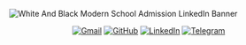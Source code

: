 ![White And Black Modern  School Admission LinkedIn Banner](https://github.com/salarMokhtariL/salarMokhtariL/assets/75142232/ab4c706e-03a5-487d-aabc-c31dc2c28c1a)
<br />
	<p align="center">
	<a href="salarmokhtari0@gmail.com"><img src="https://img.shields.io/badge/Gmail-D14836?style=for-the-badge&logo=gmail&logoColor=white" alt="Gmail"></a>
	<a href="https://github.com/salarMokhtariL"><img src="https://img.shields.io/badge/GitHub-100000?style=for-the-badge&logo=github&logoColor=white" alt="GitHub"></a>
	<a href="https://www.linkedin.com/in/salar-mokhtari-laleh-22508b91/"><img src="https://img.shields.io/badge/LinkedIn-0077B5?style=for-the-badge&logo=linkedin&logoColor=white" alt="LinkedIn"></a>
	<a href="https://t.me/Salarmokhtaril"><img src="https://img.shields.io/badge/Telegram-2CA5E0?style=for-the-badge&logo=telegram&logoColor=white" alt="Telegram"></a>
	</p>



